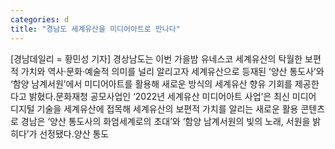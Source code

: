 ```yaml
---
categories: d
title: "경남도 세계유산을 미디어아트로 만나다"
---
```

[경남데일리 = 황민성 기자] 경상남도는 이번 가을밤 유네스코 세계유산의 탁월한 보편적 가치와 역사·문화·예술적 의미를 널리 알리고자 세계유산으로 등재된 ‘양산 통도사’와 ‘함양 남계서원’에서 미디어아트를 활용해 새로운 방식의 세계유산 향유 기회를 제공한다고 밝혔다.문화재청 공모사업인 ‘2022년 세계유산 미디어아트 사업’은 최신 미디어 디지털 기술을 세계유산에 접목해 세계유산의 보편적 가치를 알리는 새로운 활용 콘텐츠로 경남은 ‘양산 통도사의 화엄세계로의 초대’와 ‘함양 남계서원의 빛의 노래, 서원을 밝히다’가 선정됐다.양산 통도